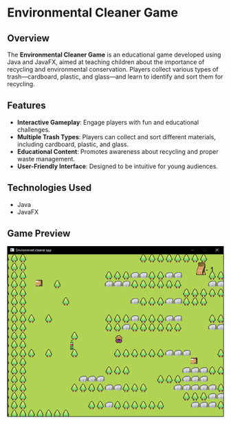 # Environmental Cleaner Game

## Overview

The **Environmental Cleaner Game** is an educational game developed using Java and JavaFX, aimed at teaching children about the importance of recycling and environmental conservation. Players collect various types of trash—cardboard, plastic, and glass—and learn to identify and sort them for recycling.

## Features

- **Interactive Gameplay**: Engage players with fun and educational challenges.
- **Multiple Trash Types**: Players can collect and sort different materials, including cardboard, plastic, and glass.
- **Educational Content**: Promotes awareness about recycling and proper waste management.
- **User-Friendly Interface**: Designed to be intuitive for young audiences.

## Technologies Used

- Java
- JavaFX

## Game Preview

![Game Screenshot](https://github.com/Forest1599/environmentcleaner/blob/master/env_cleaner_game/img/game-img.PNG)
